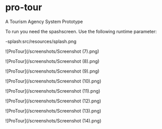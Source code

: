 # pro-tour
A Tourism Agency System Prototype


To run you need the spashscreen. Use the following runtime parameter:

-splash:src/resources/splash.png

![ProTour](/screenshots/Screenshot (7).png)

![ProTour](/screenshots/Screenshot (8).png)

![ProTour](/screenshots/Screenshot (9).png)

![ProTour](/screenshots/Screenshot (10).png)

![ProTour](/screenshots/Screenshot (11).png)

![ProTour](/screenshots/Screenshot (12).png)

![ProTour](/screenshots/Screenshot (13).png)

![ProTour](/screenshots/Screenshot (14).png)